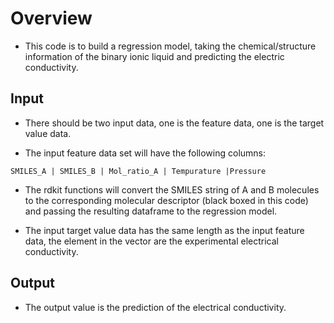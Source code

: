 # Overview
- This code is to build a regression model, taking the chemical/structure information of the binary ionic liquid and predicting the electric conductivity.

## Input 
- There should be two input data, one is the feature data, one is the target value data.

- The input feature data set will have the following columns:

`SMILES_A | SMILES_B | Mol_ratio_A | Tempurature |Pressure `

- The rdkit functions will convert the SMILES string of A and B molecules to the corresponding molecular descriptor (black boxed in this code) and passing the resulting dataframe to the regression model.

- The input target value data has the same length as the input feature data, the element in the vector are the experimental electrical conductivity.

## Output

- The output value is the prediction of the electrical conductivity.

